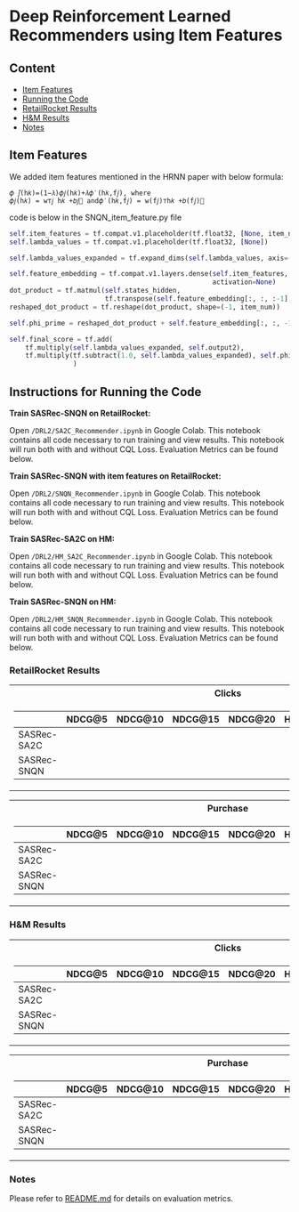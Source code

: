 # Deep Reinforcement Learned Recommenders using Item Features
## Content
- [Item Features](#item-features)
- [Running the Code](#instructions-for-running-the-code)
- [RetailRocket Results](#retailrocket-results)
- [H&M Results](#hm-results)
- [Notes](#notes)

## Item Features
We added item features mentioned in the HRNN paper with below formula:
```
𝜙 ̃𝑗(h𝑘)=(1−𝜆)𝜙𝑗(h𝑘)+𝜆𝜙′(h𝑘,f𝑗), where
𝜙𝑗(h𝑘) =  w⊤𝑗 h𝑘 +𝑏𝑗 and𝜙′(h𝑘,f𝑗) =  w(f𝑗)⊤h𝑘 +𝑏(f𝑗)
```
code is below in the SNQN_item_feature.py file
```python
self.item_features = tf.compat.v1.placeholder(tf.float32, [None, item_num, self.feature_dim])
self.lambda_values = tf.compat.v1.placeholder(tf.float32, [None])

self.lambda_values_expanded = tf.expand_dims(self.lambda_values, axis=-1)

self.feature_embedding = tf.compat.v1.layers.dense(self.item_features, self.hidden_size + 1,
                                                   activation=None)
dot_product = tf.matmul(self.states_hidden,
                        tf.transpose(self.feature_embedding[:, :, :-1], perm=[0, 2, 1]))
reshaped_dot_product = tf.reshape(dot_product, shape=(-1, item_num))

self.phi_prime = reshaped_dot_product + self.feature_embedding[:, :, -1]

self.final_score = tf.add(
    tf.multiply(self.lambda_values_expanded, self.output2),
    tf.multiply(tf.subtract(1.0, self.lambda_values_expanded), self.phi_prime)
                )
```
## Instructions for Running the Code
**Train SASRec-SNQN on RetailRocket:**

Open `/DRL2/SA2C_Recommender.ipynb` in Google Colab. This notebook contains all code necessary to run training and view results. This notebook will run both with and without CQL Loss. Evaluation Metrics can be found below.

**Train SASRec-SNQN with item features on RetailRocket:**

Open `/DRL2/SNQN_Recommender.ipynb` in Google Colab. This notebook contains all code necessary to run training and view results. This notebook will run both with and without CQL Loss. Evaluation Metrics can be found below.

**Train SASRec-SA2C on HM:**

Open `/DRL2/HM_SA2C_Recommender.ipynb` in Google Colab. This notebook contains all code necessary to run training and view results. This notebook will run both with and without CQL Loss. Evaluation Metrics can be found below.

**Train SASRec-SNQN on HM:**

Open `/DRL2/HM_SNQN_Recommender.ipynb` in Google Colab. This notebook contains all code necessary to run training and view results. This notebook will run both with and without CQL Loss. Evaluation Metrics can be found below.

### RetailRocket Results

<table>
<tr><th> Clicks </th>
<tr><td>

|    |NDCG@5|NDCG@10|NDCG@15|NDCG@20|HR@5|HR@10|HR@15|HR@20|
|----|------|-------|-------|-------|----|-----|-----|-----|
|SASRec-SA2C||||||||
|SASRec-SNQN||||||||
</td></tr> </table>

<table>
<tr><th> Purchase </th>
<tr><td>

|    |NDCG@5|NDCG@10|NDCG@15|NDCG@20|HR@5|HR@10|HR@15|HR@20|
|----|------|-------|-------|--------|----|-----|-----|-----|
|SASRec-SA2C||||||||
|SASRec-SNQN||||||||
</td></tr> </table>

### H&M Results

<table>
<tr><th> Clicks </th>
<tr><td>

|    |NDCG@5|NDCG@10|NDCG@15|NDCG@20|HR@5|HR@10|HR@15|HR@20|
|----|------|-------|-------|--------|----|-----|-----|-----|
|SASRec-SA2C||||||||
|SASRec-SNQN||||||||
</td></tr> </table>

<table>
<tr><th> Purchase </th>
<tr><td>

|    |NDCG@5|NDCG@10|NDCG@15|NDCG@20|HR@5|HR@10|HR@15|HR@20|
|----|------|-------|-------|--------|----|-----|-----|-----|
|SASRec-SA2C||||||||
|SASRec-SNQN||||||||
</td></tr> </table>

### Notes
Please refer to [README.md](https://github.com/szheng3/recommendation-system/blob/main/README.md) for details on evaluation metrics.